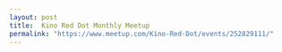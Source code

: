 ```yaml
---
layout: post
title:  Kino Red Dot Monthly Meetup
permalink: "https://www.meetup.com/Kino-Red-Dot/events/252829111/"
---
```

